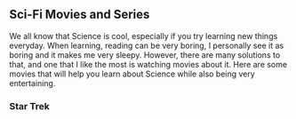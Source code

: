## Sci-Fi Movies and Series
  We all know that Science is cool, especially if you try learning new things everyday. When learning, reading can be very boring, I personally see it as boring and it makes me very sleepy. However, there are many solutions to that, and one that I like the most is watching movies about it. Here are some movies that will help you learn about Science while also being very entertaining.
  
### Star Trek
  
